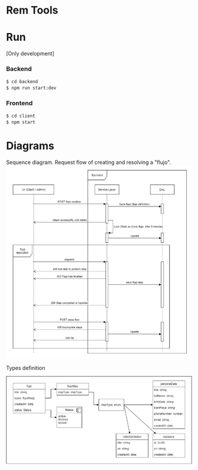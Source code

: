 # Rem Tools


# Run
[Only development]

### Backend

```bash
$ cd backend
$ npm run start:dev
```

### Frontend

```bash
$ cd client
$ npm start
```

# Diagrams
Sequence diagram. Request flow of creating and resolving a "flujo".
![Sequence](./resources/sequence.jpg)

Types definition

![Types](./resources/types.jpg)

